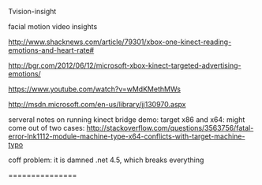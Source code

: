 Tvision-insight

facial motion video insights

http://www.shacknews.com/article/79301/xbox-one-kinect-reading-emotions-and-heart-rate#

http://bgr.com/2012/06/12/microsoft-xbox-kinect-targeted-advertising-emotions/

https://www.youtube.com/watch?v=wMdKMethMWs

http://msdn.microsoft.com/en-us/library/jj130970.aspx

serveral notes on running kinect bridge demo:
target x86 and x64: 
might come out of two cases: 
http://stackoverflow.com/questions/3563756/fatal-error-lnk1112-module-machine-type-x64-conflicts-with-target-machine-typo

coff problem:
it is damned .net 4.5, which breaks everything

===============
